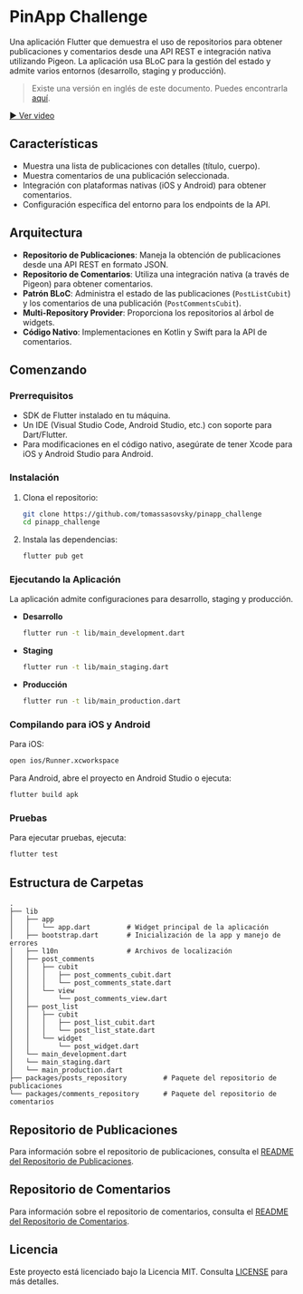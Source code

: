 # PinApp Challenge

Una aplicación Flutter que demuestra el uso de repositorios para obtener publicaciones y comentarios desde una API REST e integración nativa utilizando Pigeon. La aplicación usa BLoC para la gestión del estado y admite varios entornos (desarrollo, staging y producción).

> Existe una versión en inglés de este documento. Puedes encontrarla [aquí](README.md).

[▶ Ver video](https://drive.google.com/file/d/16pBPPZZtOXpD0ujZ4PfkzMZr9mFTUDvv/view)

## Características

- Muestra una lista de publicaciones con detalles (título, cuerpo).
- Muestra comentarios de una publicación seleccionada.
- Integración con plataformas nativas (iOS y Android) para obtener comentarios.
- Configuración específica del entorno para los endpoints de la API.

## Arquitectura

- **Repositorio de Publicaciones**: Maneja la obtención de publicaciones desde una API REST en formato JSON.
- **Repositorio de Comentarios**: Utiliza una integración nativa (a través de Pigeon) para obtener comentarios.
- **Patrón BLoC**: Administra el estado de las publicaciones (`PostListCubit`) y los comentarios de una publicación (`PostCommentsCubit`).
- **Multi-Repository Provider**: Proporciona los repositorios al árbol de widgets.
- **Código Nativo**: Implementaciones en Kotlin y Swift para la API de comentarios.

## Comenzando

### Prerrequisitos

- SDK de Flutter instalado en tu máquina.
- Un IDE (Visual Studio Code, Android Studio, etc.) con soporte para Dart/Flutter.
- Para modificaciones en el código nativo, asegúrate de tener Xcode para iOS y Android Studio para Android.

### Instalación

1. Clona el repositorio:

   ```bash
   git clone https://github.com/tomassasovsky/pinapp_challenge
   cd pinapp_challenge
   ```

2. Instala las dependencias:

   ```bash
   flutter pub get
   ```

### Ejecutando la Aplicación

La aplicación admite configuraciones para desarrollo, staging y producción.

- **Desarrollo**

  ```bash
  flutter run -t lib/main_development.dart
  ```

- **Staging**

  ```bash
  flutter run -t lib/main_staging.dart
  ```

- **Producción**

  ```bash
  flutter run -t lib/main_production.dart
  ```

### Compilando para iOS y Android

Para iOS:

```bash
open ios/Runner.xcworkspace
```

Para Android, abre el proyecto en Android Studio o ejecuta:

```bash
flutter build apk
```

### Pruebas

Para ejecutar pruebas, ejecuta:

```bash
flutter test
```

## Estructura de Carpetas

```
.
├── lib
│   ├── app
│   │   └── app.dart         # Widget principal de la aplicación
│   ├── bootstrap.dart       # Inicialización de la app y manejo de errores
│   ├── l10n                 # Archivos de localización
│   ├── post_comments
│   │   ├── cubit
│   │   │   ├── post_comments_cubit.dart
│   │   │   └── post_comments_state.dart
│   │   └── view
│   │       └── post_comments_view.dart
│   ├── post_list
│   │   ├── cubit
│   │   │   ├── post_list_cubit.dart
│   │   │   └── post_list_state.dart
│   │   └── widget
│   │       └── post_widget.dart
│   └── main_development.dart
│   └── main_staging.dart
│   └── main_production.dart
├── packages/posts_repository         # Paquete del repositorio de publicaciones
└── packages/comments_repository      # Paquete del repositorio de comentarios
```

## Repositorio de Publicaciones

Para información sobre el repositorio de publicaciones, consulta el [README del Repositorio de Publicaciones](packages/posts_repository/README.es.md).

## Repositorio de Comentarios

Para información sobre el repositorio de comentarios, consulta el [README del Repositorio de Comentarios](packages/comments_repository/README.es.md).

## Licencia

Este proyecto está licenciado bajo la Licencia MIT. Consulta [LICENSE](LICENSE) para más detalles.

